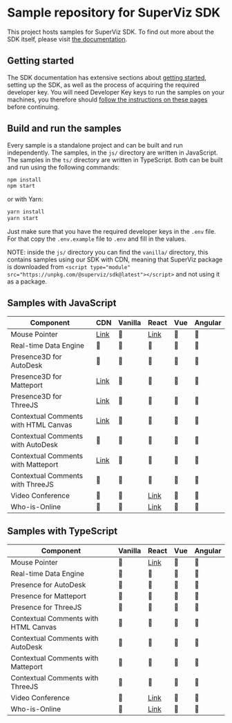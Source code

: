# Sample repository for SuperViz SDK

This project hosts samples for SuperViz SDK. To find out more about the SDK itself, please visit [the documentation](https://docs.superviz.com/).

## Getting started

The SDK documentation has extensive sections about [getting started](https://docs.superviz.com/getting-started/quickstart), setting up the SDK, as well as the process of acquiring the required developer key. You will need Developer Key keys to run the samples on your machines, you therefore should [follow the instructions on these pages](https://docs.superviz.com/getting-started/setting-account) before continuing.

## Build and run the samples

Every sample is a standalone project and can be built and run independently. The samples, in the `js/` directory are written in JavaScript. The samples in the `ts/` directory are written in TypeScript. Both can be built and run using the following commands:

```bash
npm install
npm start
```

or with Yarn:

```bash
yarn install
yarn start
```

Just make sure that you have the required developer keys in the `.env` file. For that copy the `.env.example` file to `.env` and fill in the values.

NOTE: inside the `js/` directory you can find the `vanilla/` directory, this contains samples using our SDK with CDN, meaning that SuperViz package is downloaded from `<script type="module" src="https://unpkg.com/@superviz/sdk@latest"></script>` and not using it as a package.

## Samples with JavaScript

| Component                            | CDN                                             | Vanilla | React                               | Vue | Angular |
| ------------------------------------ | ----------------------------------------------- | ------- | ----------------------------------- | --- | ------- |
| Mouse Pointer                        | [Link](/js/cdn/mouse-pointers/)                 | 🔄️     | [Link](/js/react/mouse-pointers/)   | 🔄️ | 🔄️     |
| Real-time Data Engine                | 🔄️                                             | 🔄️     | 🔄️                                 | 🔄️ | 🔄️     |
| Presence3D for AutoDesk              | 🔄️                                             | 🔄️     | 🔄️                                 | 🔄️ | 🔄️     |
| Presence3D for Matteport             | [Link](/js/cdn/matterport/)                     | 🔄️     | 🔄️                                 | 🔄️ | 🔄️     |
| Presence3D for ThreeJS               | [Link](/js/cdn/threejs/)                        | 🔄️     | 🔄️                                 | 🔄️ | 🔄️     |
| Contextual Comments with HTML Canvas | [Link](/js/cdn/contextual-comments-html/)       | 🔄️     | 🔄️                                 | 🔄️ | 🔄️     |
| Contextual Comments with AutoDesk    | 🔄️                                             | 🔄️     | 🔄️                                 | 🔄️ | 🔄️     |
| Contextual Comments with Matteport   | [Link](/js/cdn/contextual-comments-matterport/) | 🔄️     | 🔄️                                 | 🔄️ | 🔄️     |
| Contextual Comments with ThreeJS     | 🔄️                                             | 🔄️     | 🔄️                                 | 🔄️ | 🔄️     |
| Video Conference                     | 🔄️                                             | 🔄️     | [Link](/js/react/video-conference/) | 🔄️ | 🔄️     |
| Who-is-Online                        | 🔄️                                             | 🔄️     | [Link](/js/react/who-is-online/)    | 🔄️ | 🔄️     |

## Samples with TypeScript

| Component                            | Vanilla | React                               | Vue | Angular |
| ------------------------------------ | ------- | ----------------------------------- | --- | ------- |
| Mouse Pointer                        | 🔄️     | [Link](/ts/react/mouse-pointers/)   | 🔄️ | 🔄️     |
| Real-time Data Engine                | 🔄️     | 🔄️                                 | 🔄️ | 🔄️     |
| Presence for AutoDesk                | 🔄️     | 🔄️                                 | 🔄️ | 🔄️     |
| Presence for Matteport               | 🔄️     | 🔄️                                 | 🔄️ | 🔄️     |
| Presence for ThreeJS                 | 🔄️     | 🔄️                                 | 🔄️ | 🔄️     |
| Contextual Comments with HTML Canvas | 🔄️     | 🔄️                                 | 🔄️ | 🔄️     |
| Contextual Comments with AutoDesk    | 🔄️     | 🔄️                                 | 🔄️ | 🔄️     |
| Contextual Comments with Matteport   | 🔄️     | 🔄️                                 | 🔄️ | 🔄️     |
| Contextual Comments with ThreeJS     | 🔄️     | 🔄️                                 | 🔄️ | 🔄️     |
| Video Conference                     | 🔄️     | [Link](/ts/react/video-conference/) | 🔄️ | 🔄️     |
| Who-is-Online                        | 🔄️     | [Link](/ts/react/who-is-online/)    | 🔄️ | 🔄️     |
